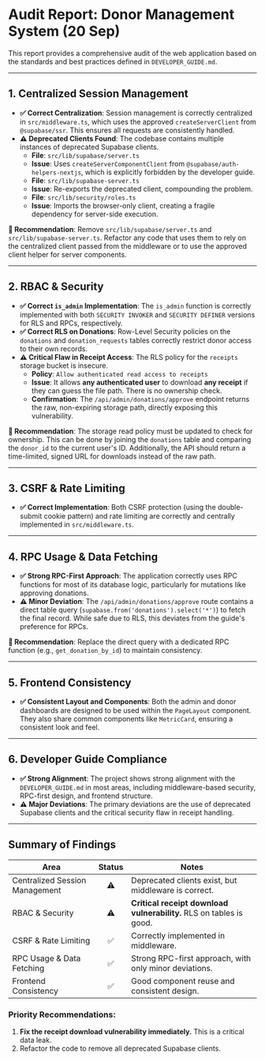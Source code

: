 # Audit Report: Donor Management System (20 Sep)

This report provides a comprehensive audit of the web application based on the standards and best practices defined in `DEVELOPER_GUIDE.md`.

---

## 1. Centralized Session Management

- **✅ Correct Centralization**: Session management is correctly centralized in `src/middleware.ts`, which uses the approved `createServerClient` from `@supabase/ssr`. This ensures all requests are consistently handled.
- **⚠️ Deprecated Clients Found**: The codebase contains multiple instances of deprecated Supabase clients.
  - **File**: `src/lib/supabase/server.ts`
  - **Issue**: Uses `createServerComponentClient` from `@supabase/auth-helpers-nextjs`, which is explicitly forbidden by the developer guide.
  - **File**: `src/lib/supabase-server.ts`
  - **Issue**: Re-exports the deprecated client, compounding the problem.
  - **File**: `src/lib/security/roles.ts`
  - **Issue**: Imports the browser-only client, creating a fragile dependency for server-side execution.

**📌 Recommendation**: Remove `src/lib/supabase/server.ts` and `src/lib/supabase-server.ts`. Refactor any code that uses them to rely on the centralized client passed from the middleware or to use the approved client helper for server components.

---

## 2. RBAC & Security

- **✅ Correct `is_admin` Implementation**: The `is_admin` function is correctly implemented with both `SECURITY INVOKER` and `SECURITY DEFINER` versions for RLS and RPCs, respectively.
- **✅ Correct RLS on Donations**: Row-Level Security policies on the `donations` and `donation_requests` tables correctly restrict donor access to their own records.
- **⚠️ Critical Flaw in Receipt Access**: The RLS policy for the `receipts` storage bucket is insecure.
  - **Policy**: `Allow authenticated read access to receipts`
  - **Issue**: It allows **any authenticated user** to download **any receipt** if they can guess the file path. There is no ownership check.
  - **Confirmation**: The `/api/admin/donations/approve` endpoint returns the raw, non-expiring storage path, directly exposing this vulnerability.

**📌 Recommendation**: The storage read policy must be updated to check for ownership. This can be done by joining the `donations` table and comparing the `donor_id` to the current user's ID. Additionally, the API should return a time-limited, signed URL for downloads instead of the raw path.

---

## 3. CSRF & Rate Limiting

- **✅ Correct Implementation**: Both CSRF protection (using the double-submit cookie pattern) and rate limiting are correctly and centrally implemented in `src/middleware.ts`.

---

## 4. RPC Usage & Data Fetching

- **✅ Strong RPC-First Approach**: The application correctly uses RPC functions for most of its database logic, particularly for mutations like approving donations.
- **⚠️ Minor Deviation**: The `/api/admin/donations/approve` route contains a direct table query (`supabase.from('donations').select('*')`) to fetch the final record. While safe due to RLS, this deviates from the guide's preference for RPCs.

**📌 Recommendation**: Replace the direct query with a dedicated RPC function (e.g., `get_donation_by_id`) to maintain consistency.

---

## 5. Frontend Consistency

- **✅ Consistent Layout and Components**: Both the admin and donor dashboards are designed to be used within the `PageLayout` component. They also share common components like `MetricCard`, ensuring a consistent look and feel.

---

## 6. Developer Guide Compliance

- **✅ Strong Alignment**: The project shows strong alignment with the `DEVELOPER_GUIDE.md` in most areas, including middleware-based security, RPC-first design, and frontend structure.
- **⚠️ Major Deviations**: The primary deviations are the use of deprecated Supabase clients and the critical security flaw in receipt handling.

---

## Summary of Findings

| Area | Status | Notes |
| --- | :---: | --- |
| Centralized Session Management | ⚠️ | Deprecated clients exist, but middleware is correct. |
| RBAC & Security | ⚠️ | **Critical receipt download vulnerability.** RLS on tables is good. |
| CSRF & Rate Limiting | ✅ | Correctly implemented in middleware. |
| RPC Usage & Data Fetching | ✅ | Strong RPC-first approach, with only minor deviations. |
| Frontend Consistency | ✅ | Good component reuse and consistent design. |

### Priority Recommendations:

1.  **Fix the receipt download vulnerability immediately.** This is a critical data leak.
2.  Refactor the code to remove all deprecated Supabase clients.
